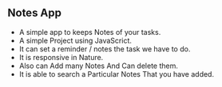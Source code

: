 ##  Notes App
* A simple app to keeps Notes of your tasks.<br>
* A simple Project using JavaScrict. <br>
* It can set a reminder /  notes the task we have to do.<br>
* It is responsive in Nature.<br>
* Also can Add many Notes And Can delete them.<br>
* It is able to search a Particular Notes That you have added.
